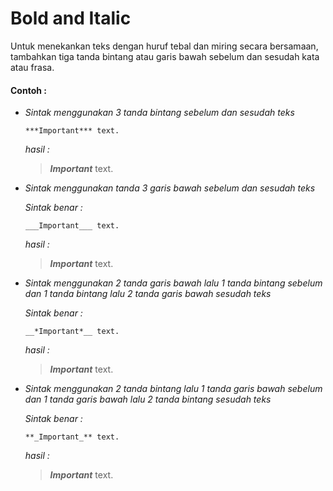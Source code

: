 # Bold and Italic

Untuk menekankan teks dengan huruf tebal dan miring secara bersamaan, tambahkan tiga tanda bintang atau garis bawah sebelum dan sesudah kata atau frasa.  

#### Contoh :

+ *Sintak menggunakan 3 tanda bintang sebelum dan sesudah teks* 
  
  ```
  ***Important*** text.
  ```
  *hasil :*
  > ***Important*** text.

+ *Sintak menggunakan tanda 3 garis bawah sebelum dan sesudah teks*
  
  *Sintak benar :*
  ```
  ___Important___ text.
  ```
  *hasil :*
  > ___Important___ text.<br>

+ *Sintak menggunakan 2 tanda garis bawah lalu 1 tanda bintang sebelum dan 1 tanda bintang lalu 2 tanda garis bawah sesudah teks*
  
  *Sintak benar :*
  ```
  __*Important*__ text.
  ```
  *hasil :*
  > __*Important*__ text.<br>

+ *Sintak menggunakan 2 tanda bintang lalu 1 tanda garis bawah sebelum dan 1 tanda garis bawah lalu 2 tanda bintang sesudah teks*
  
  *Sintak benar :*
  ```
  **_Important_** text.
  ```
  *hasil :*
  > **_Important_** text.<br>


